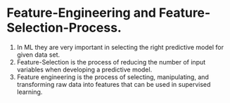 # Feature-Engineering and Feature-Selection-Process.
  1. In ML they are very important in selecting the right predictive model for given 
     data set.
  2. Feature-Selection is the process of reducing the number of input variables when 
     developing a predictive model.
  3. Feature engineering is the process of selecting, manipulating, and transforming        raw data into features that can be used in supervised learning.
